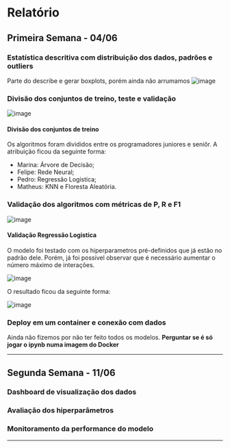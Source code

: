# Relatório
## Primeira Semana - 04/06
### Estatística descritiva com distribuição dos dados, padrões e outliers
Parte do describe e gerar boxplots, porém ainda não arrumamos 
![image](https://github.com/matheuscardimdasilva/accs-adml43-grupo1/assets/742079/032ade07-4142-4a20-892e-6ca58dba8601)

### Divisão dos conjuntos de treino, teste e validação
![image](https://github.com/matheuscardimdasilva/accs-adml43-grupo1/assets/742079/145d32be-6a1b-4963-981f-6440c1f70418)

#### Divisão dos conjuntos de treino

Os algoritmos foram divididos entre os programadores juniores e seniôr. A atribuição ficou da seguinte forma:

- Marina: Árvore de Decisão;
- Felipe: Rede Neural;
- Pedro: Regressão Logistica;
- Matheus: KNN e Floresta Aleatória.


### Validação dos algoritmos com métricas de P, R e F1
![image](https://github.com/matheuscardimdasilva/accs-adml43-grupo1/assets/742079/1609c641-658f-4e79-ab13-0167fd04b425)

#### Validação Regressão Logistica

O modelo foi testado com os hiperparametros pré-definidos que já estão no padrão dele. Porém, já foi possivel observar que é necessário aumentar o número máximo de interações.

![image](https://github.com/matheuscardimdasilva/accs-adml43-grupo1/assets/171699350/93049911-36fd-473a-ad10-32afba267d22)

O resultado ficou da seguinte forma:

![image](https://github.com/matheuscardimdasilva/accs-adml43-grupo1/assets/171699350/5ce4877c-8d3b-4734-8715-ec40b978bae0)

### Deploy em um container e conexão com dados
Ainda não fizemos por não ter feito todos os modelos. **Perguntar se é só jogar o ipynb numa imagem do Docker**

---

## Segunda Semana - 11/06
### Dashboard de visualização dos dados

### Avaliação dos hiperparâmetros

### Monitoramento da performance do modelo

---
